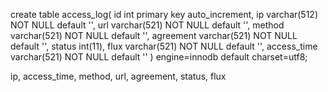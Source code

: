 create table access_log(
	id int primary key auto_increment,
    ip varchar(512) NOT NULL default '',
    url varchar(521) NOT NULL default '',
    method varchar(521) NOT NULL default '',
    agreement varchar(521) NOT NULL default '',
    status int(11),
    flux varchar(521) NOT NULL default '',
    access_time varchar(521) NOT NULL default ''
) engine=innodb default charset=utf8;

ip, access_time, method, url, agreement, status, flux
